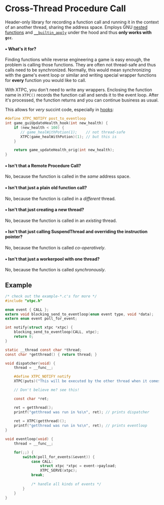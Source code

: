 # Cross-Thread Procedure Call

Header-only library for recording a function call and running it in the context of an another thread, sharing the address space. Employs GNU [nested functions] and [`__builtin_apply`] under the hood and thus **only works with `gcc`**.

#### ▪ What's it for?

Finding functions while reverse engineering a game is easy enough, the problem is calling those functions. They are often not thread-safe and thus calls need to be synchronized. Normally, this would mean synchronizing with the game's event loop or similar and writing special wrapper functions for **every** function you would like to call.

With XTPC, you don't need to write any wrappers. Enclosing the function name in `XTPC()` records the function call and sends it to the event loop. After it's processed, the function returns and you can continue business as usual.

This allows for *very* succint code, especially in [hooks]:

```c
#define XTPC_NOTIFY post_to_eventloop
int game_guiUpdateHealth_hook(int new_health) {
    if (new_health < 100) {
       // game_healWithPotion(1);    // not thread-safe
       XTPC(game_healWithPotion)(1); // but this is
    }

    return game_updateHealth_orig(int new_health);
}
```

#### ▪ Isn't that a Remote Procedure Call?
No, because the function is called in the *same* address space.

#### ▪ Isn't that just a plain old function call?
No, because the function is called in a *different* thread.

#### ▪ Isn't that just creating a new thread?
No, because the function is called in an *existing* thread.

#### ▪ Isn't that just calling SuspendThread and overriding the instruction pointer?
No, because the function is called *co-operatively*.

#### ▪ Isn't that just a workerpool with one thread?
No, because the function is called *synchronously*.

## Example
```c
/* check out the example-*.c's for more */
#include "xtpc.h"

enum event { CALL };
extern void blocking_send_to_eventloop(enum event type, void *data);
extern enum event poll_for_event;

int notify(struct xtpc *xtpc) {
    blocking_send_to_eventloop(CALL, xtpc);
    return 0;
}

static __thread const char *thread;
const char *getthread() { return thread; }

void dispatcher(void) {
    thread = __func__;

    #define XTPC_NOTIFY notify
    XTPC(puts)("This will be executed by the other thread when it comes around to it!")

    // Don't believe me? see this!

    const char *ret;

    ret = getthread();
    printf("getthread was run in %s\n", ret); // prints dispatcher
    
    ret = XTPC(getthread)();
    printf("getthread was run in %s\n", ret); // prints eventloop
}

void eventloop(void) {
    thread = __func__;

    for(;;) {
        switch(poll_for_events(&event)) {
            case CALL:
                struct xtpc *xtpc = event->payload;
                XTPC_SERVE(xtpc);
            break;
            
            /* handle all kinds of events */
        }
    }
}
```

[hooks]: https://github.com/a3f/ia32hook
[nested functions]: https://gcc.gnu.org/onlinedocs/gcc/Nested-Functions.html
[`__builtin_apply`]: https://gcc.gnu.org/onlinedocs/gcc/Constructing-Calls.html
